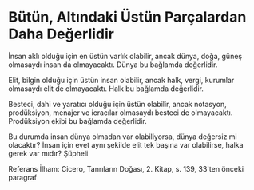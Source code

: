 # Bütün, Altındaki Üstün Parçalardan Daha Değerlidir

İnsan aklı olduğu için en üstün varlık olabilir, ancak dünya, doğa, güneş olmasaydı insan da olmayacaktı. Dünya bu bağlamda değerlidir.

Elit, bilgin olduğu için üstün insan olabilir, ancak halk, vergi, kurumlar olmasaydı elit de olmayacaktı. Halk bu bağlamda değerlidir.

Besteci, dahi ve yaratıcı olduğu için üstün olabilir, ancak notasyon, prodüksiyon, menajer ve icracılar olmasaydı besteci de olmayacaktı. Prodüksiyon ekibi bu bağlamda değerlidir.

Bu durumda insan dünya olmadan var olabiliyorsa, dünya değersiz mi olacaktır? İnsan için evet
aynı şekilde elit tek başına var olabilirse, halka gerek var mıdır? Şüpheli

Referans İlham: Cicero, Tanrıların Doğası, 2. Kitap, s. 139, 33'ten önceki paragraf
